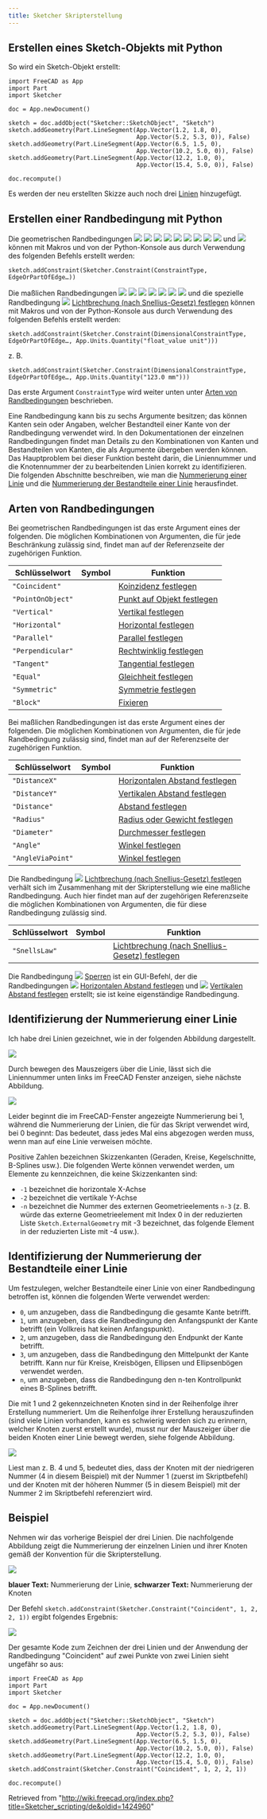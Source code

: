 ```yaml
---
title: Sketcher Skripterstellung
---
```


## Erstellen eines Sketch-Objekts mit Python

So wird ein Sketch-Objekt erstellt:

```
import FreeCAD as App
import Part
import Sketcher

doc = App.newDocument()

sketch = doc.addObject("Sketcher::SketchObject", "Sketch")
sketch.addGeometry(Part.LineSegment(App.Vector(1.2, 1.8, 0),
                                    App.Vector(5.2, 5.3, 0)), False)
sketch.addGeometry(Part.LineSegment(App.Vector(6.5, 1.5, 0),
                                    App.Vector(10.2, 5.0, 0)), False)
sketch.addGeometry(Part.LineSegment(App.Vector(12.2, 1.0, 0),
                                    App.Vector(15.4, 5.0, 0)), False)

doc.recompute()

```

Es werden der neu erstellten Skizze auch noch drei [Linien](/Topological_data_scripting/de#Linie "Topological data scripting/de") hinzugefügt.

## Erstellen einer Randbedingung mit Python

Die geometrischen Randbedingungen
![](/images/Sketcher_ConstrainCoincident.svg) ![](/images/Sketcher_ConstrainPointOnObject.svg) ![](/images/Sketcher_ConstrainVertical.svg) ![](/images/Sketcher_ConstrainHorizontal.svg) ![](/images/Sketcher_ConstrainParallel.svg) ![](/images/Sketcher_ConstrainPerpendicular.svg) ![](/images/Sketcher_ConstrainTangent.svg) ![](/images/Sketcher_ConstrainEqual.svg) ![](/images/Sketcher_ConstrainSymmetric.svg) und ![](/images/Sketcher_ConstrainBlock.svg) können mit Makros und von der Python-Konsole aus durch Verwendung des folgenden Befehls erstellt werden:

```
sketch.addConstraint(Sketcher.Constraint(ConstraintType, EdgeOrPartOfEdge…))

```

Die maßlichen Randbedingungen ![](/images/Sketcher_ConstrainLock.svg) ![](/images/Sketcher_ConstrainDistanceX.svg) ![](/images/Sketcher_ConstrainDistanceY.svg) ![](/images/Sketcher_ConstrainDistance.svg) ![](/images/Sketcher_ConstrainRadius.svg) ![](/images/Sketcher_ConstrainDiameter.svg) ![](/images/Sketcher_ConstrainAngle.svg) und die spezielle Randbedingung ![](/images/Sketcher_ConstrainSnellsLaw.svg) [Lichtbrechung (nach Snellius-Gesetz) festlegen](/Sketcher_ConstrainSnellsLaw/de "Sketcher ConstrainSnellsLaw/de") können mit Makros und von der Python-Konsole aus durch Verwendung des folgenden Befehls erstellt werden:

```
sketch.addConstraint(Sketcher.Constraint(DimensionalConstraintType, EdgeOrPartOfEdge…, App.Units.Quantity("float_value unit")))

```

z. B.

```
sketch.addConstraint(Sketcher.Constraint(DimensionalConstraintType, EdgeOrPartOfEdge…, App.Units.Quantity("123.0 mm")))

```

Das erste Argument `ConstraintType` wird weiter unten unter [Arten von Randbedingungen](#Arten_von_Randbedingungen) beschrieben.

Eine Randbedingung kann bis zu sechs Argumente besitzen; das können Kanten sein oder Angaben, welcher Bestandteil einer Kante von der Randbedingung verwendet wird. In den Dokumentationen der einzelnen Randbedingungen findet man Details zu den Kombinationen von Kanten und Bestandteilen von Kanten, die als Argumente übergeben werden können.
Das Hauptproblem bei dieser Funktion besteht darin, die Liniennummer und die Knotennummer der zu bearbeitenden Linien korrekt zu identifizieren.
Die folgenden Abschnitte beschreiben, wie man die [Nummerierung einer Linie](#Identifizierung_der_Nummerierung_einer_Linie) und die [Nummerierung der Bestandteile einer Linie](#Identifizierung_der_Nummerierung_der_Abschnittsteile_einer_Linie) herausfindet.

## Arten von Randbedingungen

Bei geometrischen Randbedingungen ist das erste Argument eines der folgenden. Die möglichen Kombinationen von Argumenten, die für jede Beschränkung zulässig sind, findet man auf der Referenzseite der zugehörigen Funktion.

| Schlüsselwort     | Symbol | Funktion                                                                                               |
| ----------------- | ------ | ------------------------------------------------------------------------------------------------------ |
| `"Coincident"`    |        | [Koinzidenz festlegen](/Sketcher_ConstrainCoincident/de "Sketcher ConstrainCoincident/de")             |
| `"PointOnObject"` |        | [Punkt auf Objekt festlegen](/Sketcher_ConstrainPointOnObject/de "Sketcher ConstrainPointOnObject/de") |
| `"Vertical"`      |        | [Vertikal festlegen](/Sketcher_ConstrainVertical/de "Sketcher ConstrainVertical/de")                   |
| `"Horizontal"`    |        | [Horizontal festlegen](/Sketcher_ConstrainHorizontal/de "Sketcher ConstrainHorizontal/de")             |
| `"Parallel"`      |        | [Parallel festlegen](/Sketcher_ConstrainParallel/de "Sketcher ConstrainParallel/de")                   |
| `"Perpendicular"` |        | [Rechtwinklig festlegen](/Sketcher_ConstrainPerpendicular/de "Sketcher ConstrainPerpendicular/de")     |
| `"Tangent"`       |        | [Tangential festlegen](/Sketcher_ConstrainTangent/de "Sketcher ConstrainTangent/de")                   |
| `"Equal"`         |        | [Gleichheit festlegen](/Sketcher_ConstrainEqual/de "Sketcher ConstrainEqual/de")                       |
| `"Symmetric"`     |        | [Symmetrie festlegen](/Sketcher_ConstrainSymmetric/de "Sketcher ConstrainSymmetric/de")                |
| `"Block"`         |        | [Fixieren](/Sketcher_ConstrainBlock/de "Sketcher ConstrainBlock/de")                                   |

Bei maßlichen Randbedingungen ist das erste Argument eines der folgenden. Die möglichen Kombinationen von Argumenten, die für jede Randbedingung zulässig sind, findet man auf der Referenzseite der zugehörigen Funktion.

| Schlüsselwort     | Symbol | Funktion                                                                                           |
| ----------------- | ------ | -------------------------------------------------------------------------------------------------- |
| `"DistanceX"`     |        | [Horizontalen Abstand festlegen](/Sketcher_ConstrainDistanceX/de "Sketcher ConstrainDistanceX/de") |
| `"DistanceY"`     |        | [Vertikalen Abstand festlegen](/Sketcher_ConstrainDistanceY/de "Sketcher ConstrainDistanceY/de")   |
| `"Distance"`      |        | [Abstand festlegen](/Sketcher_ConstrainDistance/de "Sketcher ConstrainDistance/de")                |
| `"Radius"`        |        | [Radius oder Gewicht festlegen](/Sketcher_ConstrainRadius/de "Sketcher ConstrainRadius/de")        |
| `"Diameter"`      |        | [Durchmesser festlegen](/Sketcher_ConstrainDiameter/de "Sketcher ConstrainDiameter/de")            |
| `"Angle"`         |        | [Winkel festlegen](/Sketcher_ConstrainAngle/de "Sketcher ConstrainAngle/de")                       |
| `"AngleViaPoint"` |        | [Winkel festlegen](/Sketcher_ConstrainAngle/de "Sketcher ConstrainAngle/de")                       |

Die Randbedingung ![](/images/Sketcher_ConstrainSnellsLaw.svg) [Lichtbrechung (nach Snellius-Gesetz) festlegen](/Sketcher_ConstrainSnellsLaw/de "Sketcher ConstrainSnellsLaw/de") verhält sich im Zusammenhang mit der Skripterstellung wie eine maßliche Randbedingung. Auch hier findet man auf der zugehörigen Referenzseite die möglichen Kombinationen von Argumenten, die für diese Randbedingung zulässig sind.

| Schlüsselwort | Symbol | Funktion                                                                                                           |
| ------------- | ------ | ------------------------------------------------------------------------------------------------------------------ |
| `"SnellsLaw"` |        | [Lichtbrechung (nach Snellius-Gesetz) festlegen](/Sketcher_ConstrainSnellsLaw/de "Sketcher ConstrainSnellsLaw/de") |

Die Randbedingung ![](/images/Sketcher_ConstrainLock.svg) [Sperren](/Sketcher_ConstrainLock/de "Sketcher ConstrainLock/de") ist ein GUI-Befehl, der die Randbedingungen ![](/images/Sketcher_ConstrainDistanceX.svg) [Horizontalen Abstand festlegen](/Sketcher_ConstrainDistanceX/de "Sketcher ConstrainDistanceX/de") und ![](/images/Sketcher_ConstrainDistanceY.svg) [Vertikalen Abstand festlegen](/Sketcher_ConstrainDistanceY/de "Sketcher ConstrainDistanceY/de") erstellt; sie ist keine eigenständige Randbedingung.

## Identifizierung der Nummerierung einer Linie

Ich habe drei Linien gezeichnet, wie in der folgenden Abbildung dargestellt.

![](/images/PartDesignConstraintPointOnPointScriptingFigure1.jpg)

Durch bewegen des Mauszeigers über die Linie, lässt sich die Liniennummer unten links im FreeCAD Fenster anzeigen, siehe nächste Abbildung.

![](/images/PartDesignConstraintPointOnPointScriptingFigure2.jpg)

Leider beginnt die im FreeCAD-Fenster angezeigte Nummerierung bei 1, während die Nummerierung der Linien, die für das Skript verwendet wird, bei 0 beginnt: Das bedeutet, dass jedes Mal eins abgezogen werden muss, wenn man auf eine Linie verweisen möchte.

Positive Zahlen bezeichnen Skizzenkanten (Geraden, Kreise, Kegelschnitte, B-Splines usw.). Die folgenden Werte können verwendet werden, um Elemente zu kennzeichnen, die keine Skizzenkanten sind:

- `-1` bezeichnet die horizontale X-Achse
- `-2` bezeichnet die vertikale Y-Achse
- `-n` bezeichnet die Nummer des externen Geometrieelements `n-3` (z. B. würde das externe Geometrieelement mit Index 0 in der reduzierten Liste `Sketch.ExternalGeometry` mit -3 bezeichnet, das folgende Element in der reduzierten Liste mit -4 usw.).

## Identifizierung der Nummerierung der Bestandteile einer Linie

Um festzulegen, welcher Bestandteile einer Linie von einer Randbedingung betroffen ist, können die folgenden Werte verwendet werden:

- `0`, um anzugeben, dass die Randbedingung die gesamte Kante betrifft.
- `1`, um anzugeben, dass die Randbedingung den Anfangspunkt der Kante betrifft (ein Vollkreis hat keinen Anfangspunkt).
- `2`, um anzugeben, dass die Randbedingung den Endpunkt der Kante betrifft.
- `3`, um anzugeben, dass die Randbedingung den Mittelpunkt der Kante betrifft. Kann nur für Kreise, Kreisbögen, Ellipsen und Ellipsenbögen verwendet werden.
- `n`, um anzugeben, dass die Randbedingung den n-ten Kontrollpunkt eines B-Splines betrifft.

Die mit 1 und 2 gekennzeichneten Knoten sind in der Reihenfolge ihrer Erstellung nummeriert. Um die Reihenfolge ihrer Erstellung herauszufinden (sind viele Linien vorhanden, kann es schwierig werden sich zu erinnern, welcher Knoten zuerst erstellt wurde), musst nur der Mauszeiger über die beiden Knoten einer Linie bewegt werden, siehe folgende Abbildung.

![](/images/PartDesignConstraintPointOnPointScriptingFigure3.jpg)

Liest man z. B. 4 und 5, bedeutet dies, dass der Knoten mit der niedrigeren Nummer (4 in diesem Beispiel) mit der Nummer 1 (zuerst im Skriptbefehl) und der Knoten mit der höheren Nummer (5 in diesem Beispiel) mit der Nummer 2 im Skriptbefehl referenziert wird.

## Beispiel

Nehmen wir das vorherige Beispiel der drei Linien. Die nachfolgende Abbildung zeigt die Nummerierung der einzelnen Linien und ihrer Knoten gemäß der Konvention für die Skripterstellung.

![](/images/PartDesignConstraintPointOnPointScriptingFigure3Bis.jpg)

**blauer Text:** Nummerierung der Linie, **schwarzer Text:** Nummerierung der Knoten

Der Befehl `sketch.addConstraint(Sketcher.Constraint("Coincident", 1, 2, 2, 1))` ergibt folgendes Ergebnis:

![](/images/PartDesignConstraintPointOnPointScriptingFigure4.jpg)

Der gesamte Kode zum Zeichnen der drei Linien und der Anwendung der Randbedingung "Coincident" auf zwei Punkte von zwei Linien sieht ungefähr so aus:

```
import FreeCAD as App
import Part
import Sketcher

doc = App.newDocument()

sketch = doc.addObject("Sketcher::SketchObject", "Sketch")
sketch.addGeometry(Part.LineSegment(App.Vector(1.2, 1.8, 0),
                                    App.Vector(5.2, 5.3, 0)), False)
sketch.addGeometry(Part.LineSegment(App.Vector(6.5, 1.5, 0),
                                    App.Vector(10.2, 5.0, 0)), False)
sketch.addGeometry(Part.LineSegment(App.Vector(12.2, 1.0, 0),
                                    App.Vector(15.4, 5.0, 0)), False)
sketch.addConstraint(Sketcher.Constraint("Coincident", 1, 2, 2, 1))

doc.recompute()

```

Retrieved from "<http://wiki.freecad.org/index.php?title=Sketcher_scripting/de&oldid=1424960>"
